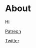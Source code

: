 # About

Hi

[Patreon](https://www.patreon.com/goblinbugs)

[Twitter](https://twitter.com/geoffb28926081)
